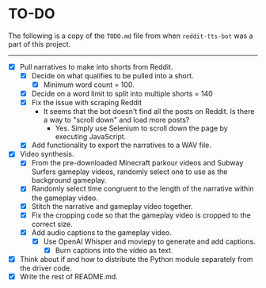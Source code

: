 # TO-DO

The following is a copy of the `TODO.md` file from when `reddit-tts-bot` was a part of this project.

----

- [x] Pull narratives to make into shorts from Reddit.
  - [x] Decide on what qualifies to be pulled into a short.
    - [x] Minimum word count = 100.
  - [x] Decide on a word limit to split into multiple shorts = 140
  - [x] Fix the issue with scraping Reddit
    - It seems that the bot doesn't find all the posts on Reddit. Is there a way to "scroll down" and load more posts?
      - Yes. Simply use Selenium to scroll down the page by executing JavaScript.
  - [x] Add functionality to export the narratives to a WAV file.

- [x] Video synthesis.
  - [x] From the pre-downloaded Minecraft parkour videos and Subway Surfers gameplay videos, randomly select one to use as the background gameplay.
  - [x] Randomly select time congruent to the length of the narrative within the gameplay video.
  - [x] Stitch the narrative and gameplay video together.
  - [x] Fix the cropping code so that the gameplay video is cropped to the correct size.
  - [x] Add audio captions to the gameplay video.
    - [x] Use OpenAI Whisper and moviepy to generate and add captions.
      - [x] Burn captions into the video as text.
- [x] Think about if and how to distribute the Python module separately from the driver code.
- [x] Write the rest of README.md.
